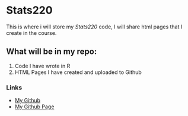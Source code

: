 # **Stats220**
This is where i will store my *Stats220* code, I will share html pages that I create in the course.

## **What will be in my repo:**
1. Code I have wrote in R
2. HTML Pages I have created and uploaded to Github

### Links
- [My Github](https://github.com/h-angus/stats220)
- [My Github Page](https://h-angus.github.io/stats220/)
